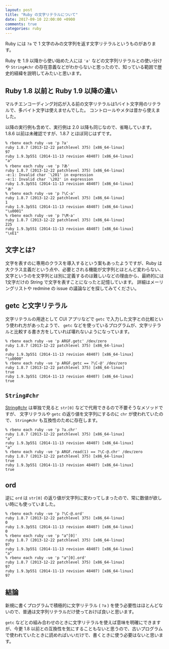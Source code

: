 ```yaml
---
layout: post
title: "Ruby の文字リテラルについて"
date: 2017-09-10 22:00:00 +0900
comments: true
categories: ruby
---
```

Ruby には `?a` で 1 文字のみの文字列を返す文字リテラルというものがあります。

Ruby を 1.9 以降から使い始めた人には `'a'` などの文字列リテラルとの使い分けや `String#chr` の存在意義などがわからないと思ったので、知っている範囲で歴史的経緯を説明してみたいと思います。

<!--more-->

## Ruby 1.8 以前と Ruby 1.9 以降の違い

マルチエンコーディング対応が入る前の文字リテラルは1バイト文字用のリテラルで、多バイト文字は使えませんでした。
コントロールやメタは昔から使えました。

以降の実行例も含めて、実行例は 2.0 以降も同じなので、省略しています。
1.8.6 以前は未確認ですが、1.8.7 とほぼ同じはずです。

```
% rbenv each ruby -ve 'p ?a'
ruby 1.8.7 (2013-12-22 patchlevel 375) [x86_64-linux]
97
ruby 1.9.3p551 (2014-11-13 revision 48407) [x86_64-linux]
"a"
% rbenv each ruby -ve 'p ?あ'
ruby 1.8.7 (2013-12-22 patchlevel 375) [x86_64-linux]
-e:1: Invalid char `\201' in expression
-e:1: Invalid char `\202' in expression
ruby 1.9.3p551 (2014-11-13 revision 48407) [x86_64-linux]
"あ"
% rbenv each ruby -ve 'p ?\C-a'
ruby 1.8.7 (2013-12-22 patchlevel 375) [x86_64-linux]
1
ruby 1.9.3p551 (2014-11-13 revision 48407) [x86_64-linux]
"\u0001"
% rbenv each ruby -ve 'p ?\M-a'
ruby 1.8.7 (2013-12-22 patchlevel 375) [x86_64-linux]
225
ruby 1.9.3p551 (2014-11-13 revision 48407) [x86_64-linux]
"\xE1"
```

## 文字とは?

文字を表すのに専用のクラスを導入するという案もあったようですが、Ruby は大クラス主義だという点や、必要とされる機能が文字列とほとんど変わらない、文字というのを文字列とは別に定義するのは難しいなどの理由から、最終的には1文字だけの String で文字を表すことになったと記憶しています。
詳細はメーリングリストや redmine の issue の議論などを探してみてください。

## getc と文字リテラル

文字リテラルの用途として CUI アプリなどで `getc` で入力した文字との比較という使われ方があったようで、 `getc` などを使っているプログラムが、文字リテラルと比較する書き方をしていれば壊れないようになっています。

```
% rbenv each ruby -ve 'p ARGF.getc' /dev/zero
ruby 1.8.7 (2013-12-22 patchlevel 375) [x86_64-linux]
0
ruby 1.9.3p551 (2014-11-13 revision 48407) [x86_64-linux]
"\u0000"
% rbenv each ruby -ve 'p ARGF.getc == ?\C-@' /dev/zero
ruby 1.8.7 (2013-12-22 patchlevel 375) [x86_64-linux]
true
ruby 1.9.3p551 (2014-11-13 revision 48407) [x86_64-linux]
true
```

## `String#chr`

[String#chr](https://docs.ruby-lang.org/ja/latest/method/String/i/chr.html) は単独で見ると `str[0]` などで代用できるので不要そうなメソッドですが、
文字リテラルや `getc` の返り値を文字列にするのに `chr` が使われていたので、
`String#chr` も互換性のために存在します。

```
% rbenv each ruby -ve 'p ?a.chr'
ruby 1.8.7 (2013-12-22 patchlevel 375) [x86_64-linux]
"a"
ruby 1.9.3p551 (2014-11-13 revision 48407) [x86_64-linux]
"a"
% rbenv each ruby -ve 'p ARGF.read(1) == ?\C-@.chr' /dev/zero
ruby 1.8.7 (2013-12-22 patchlevel 375) [x86_64-linux]
true
ruby 1.9.3p551 (2014-11-13 revision 48407) [x86_64-linux]
true
```

## ord

逆に `ord` は `str[0]` の返り値が文字列に変わってしまったので、常に数値が欲しい時にも使っていました。

```
% rbenv each ruby -ve 'p ?\C-@.ord'
ruby 1.8.7 (2013-12-22 patchlevel 375) [x86_64-linux]
0
ruby 1.9.3p551 (2014-11-13 revision 48407) [x86_64-linux]
0
% rbenv each ruby -ve 'p "a"[0]'
ruby 1.8.7 (2013-12-22 patchlevel 375) [x86_64-linux]
97
ruby 1.9.3p551 (2014-11-13 revision 48407) [x86_64-linux]
"a"
% rbenv each ruby -ve 'p "a"[0].ord'
ruby 1.8.7 (2013-12-22 patchlevel 375) [x86_64-linux]
97
ruby 1.9.3p551 (2014-11-13 revision 48407) [x86_64-linux]
97
```

## 結論

新規に書くプログラムで積極的に文字リテラル ( `?a` ) を使う必要性はほとんどないので、普通は文字列リテラルだけ使っておけば良いと思います。

`getc` などとの組み合わせのときに文字リテラルを使えば意味を明確にできますが、今更 1.8 以前との互換性を気にすることもないと思うので、古いプログラムで使われていたときに読めればいいだけで、書くときに使う必要はないと思います。
